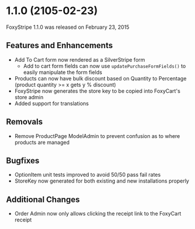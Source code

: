 # 1.1.0 (2105-02-23)

FoxyStripe 1.1.0 was released on February 23, 2015

## Features and Enhancements

- Add To Cart form now rendered as a SilverStripe form
    - Add to cart form fields can now use `updatePurchaseFormFields()` to easily manipulate the form fields
- Products can now have bulk discount based on Quantity to Percentage (product quantity >= x gets y % discount)
- FoxyStripe now generates the store key to be copied into FoxyCart's store admin
- Added support for translations

## Removals

- Remove ProductPage ModelAdmin to prevent confusion as to where products are managed

## Bugfixes

- OptionItem unit tests improved to avoid 50/50 pass fail rates
- StoreKey now generated for both existing and new installations properly

## Additional Changes

- Order Admin now only allows clicking the receipt link to the FoxyCart receipt
